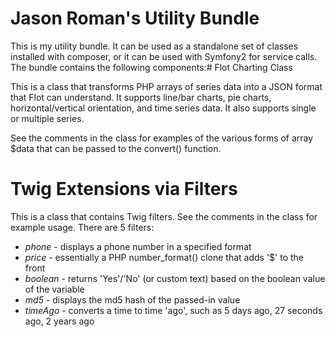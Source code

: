 Jason Roman's Utility Bundle
==============

This is my utility bundle.  It can be used as a standalone set of classes installed with composer, or it can be used with Symfony2 for service calls.  The bundle contains the following components:# Flot Charting Class

This is a class that transforms PHP arrays of series data into a JSON format that Flot can understand.  It supports line/bar charts, pie charts, horizontal/vertical orientation, and time series data.  It also supports single or multiple series.

See the comments in the class for examples of the various forms of array $data that can be passed to the convert() function.
# Twig Extensions via Filters

This is a class that contains Twig filters.  See the comments in the class for example usage.  There are 5 filters:

* *phone* - displays a phone number in a specified format
* *price* - essentially a PHP number_format() clone that adds '$' to the front
* *boolean* - returns 'Yes'/'No' (or custom text) based on the boolean value of the variable
* *md5* - displays the md5 hash of the passed-in value
* *timeAgo* - converts a time to time 'ago', such as 5 days ago, 27 seconds ago, 2 years ago

